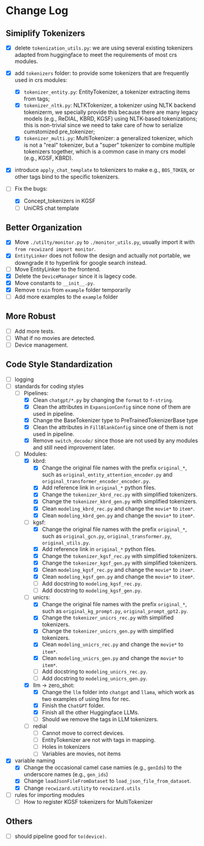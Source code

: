 # Change Log

## Simiplify Tokenizers

- [x] delete `tokenization_utils.py`: we are using several existing tokenizers adapted from huggingface to meet the requirements of most crs modules.

- [x] add `tokenizers` folder: to provide some tokenizers that are frequently used in crs modules:
    - [x] `tokenizer_entity.py`: EntityTokenizer, a tokenizer extracting items from <entity> </entity> tags;
    - [x] `tokenizer_nltk.py`: NLTKTokenizer, a tokenizer using NLTK backend tokenizerm, we specially provide this because there are many legacy models (e.g., ReDIAL, KBRD, KGSF) using NLTK-based tokenizations; this is non-trivial since we need to take care of how to serialize cumstomized pre_tokenizer;
    - [x] `tokenizer_multi.py`: MultiTokenizer: a generalized tokenizer, which is not a "real" tokenizer, but a "super" tokenizer to combine multiple tokenizers together, which is a common case in many crs model (e.g., KGSF, KBRD).

- [x] introduce `apply_chat_template` to tokenizers to make e.g., `BOS_TOKEN`, or other tags bind to the specific tokenizers.

- [ ] Fix the bugs:
    - [x] Concept_tokenizers in KGSF
    - [ ] UniCRS chat template

## Better Organization

- [x] Move `./utilty/monitor.py` to `./monitor_utils.py`, usually import it with `from recwizard import monitor`.
- [x] `EntityLinker` does not follow the design and actually not portable, we downgrade it to hyperlink for google search instead.
- [ ] Move EntityLinker to the frontend.
- [x] Delete the `DeviceManager` since it is lagecy code.
- [x] Move constants to `__init__.py`.
- [x] Remove `train` from `example` folder temporarily
- [ ] Add more examples to the `example` folder

## More Robust

- [ ] Add more tests.
- [ ] What if no movies are detected.
- [ ] Device management.

## Code Style Standardization

- [ ] logging
- [ ] standards for coding styles
    - [ ] Pipelines:
        - [x] Clean `chatgpt/*.py` by changing the `format` to `f-string`.
        - [x] Clean the attributes in `ExpansionConfig` since none of them are used in pipeline.
        - [x] Change the BaseTokenizer type to PreTrainedTokenizerBase type 
        - [x] Clean the attributes in `FillBlankConfig` since one of them is not used in pipeline.
        - [x] Remove `switch_decode/` since those are not used by any modules and still need improvement later.
    - [ ] Modules:
        - [x] kbrd:
            - [x] Change the original file names with the prefix `original_*`, such as `original_entity_attention_encoder.py` and `original_transformer_encoder_encoder.py`.
            - [x] Add reference link in `original_*` python files.
            - [x] Change the `tokenizer_kbrd_rec.py` with simplified tokenizers.
            - [x] Change the `tokenizer_kbrd_gen.py` with simplified tokenizers.
            - [x] Clean `modeling_kbrd_rec.py` and change the `movie*` to `item*`.
            - [x] Clean `modeling_kbrd_gen.py` and change the `movie*` to `item*`.
        - [ ] kgsf:
            - [x] Change the original file names with the prefix `original_*`, such as `original_gcn.py`, `original_transformer.py`, `original_utils.py`.
            - [x] Add reference link in `original_*` python files.
            - [x] Change the `tokenizer_kgsf_rec.py` with simplified tokenizers.
            - [x] Change the `tokenizer_kgsf_gen.py` with simplified tokenizers.
            - [x] Clean `modeling_kgsf_rec.py` and change the `movie*` to `item*`.
            - [x] Clean `modeling_kgsf_gen.py` and change the `movie*` to `item*`.
            - [ ] Add docstring to `modeling_kgsf_rec.py`.
            - [ ] Add docstring to `modeling_kgsf_gen.py`.
        - [ ] unicrs:
            - [x] Change the original file names with the prefix `original_*`, such as `original_kg_prompt.py`, `original_prompt_gpt2.py`.
            - [x] Change the `tokenizer_unicrs_rec.py` with simplified tokenizers.
            - [x] Change the `tokenizer_unicrs_gen.py` with simplified tokenizers.
            - [x] Clean `modeling_unicrs_rec.py` and change the `movie*` to `item*`.
            - [x] Clean `modeling_unicrs_gen.py` and change the `movie*` to `item*`.
            - [ ] Add docstring to `modeling_unicrs_rec.py`.
            - [ ] Add docstring to `modeling_unicrs_gen.py`.
        - [x] llm -> zero_shot:
            - [x] Change the `llm` folder into `chatgpt` and `llama`, which work as two examples of using llms for rec.
            - [x] Finish the `ChatGPT` folder.
            - [x] Finish all the other Huggingface LLMs.
            - [ ] Should we remove the tags in LLM tokenizers.
        - [ ] redial
            - [ ] Cannot move to correct devices.
            - [ ] EntityTokenizer are not with <entity> tags in mapping.
            - [ ] Holes in tokenizers
            - [ ] Variables are movies, not items
- [x] variable naming
    - [x] Change the occasional camel case namies (e.g., `genIds`) to the underscore names (e.g., `gen_ids`)
    - [x] Change `loadJsonFileFromDataset` to `load_json_file_from_dataset`.
    - [x] Change `recwizard.utility` to `recwizard.utils`
- [ ] rules for importing modules
    - [ ] How to register KGSF tokenizers for MultiTokenizer

## Others
- [ ] should pipeline good for `to(device)`.